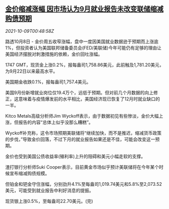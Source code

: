 <!--1633741263000-->
[金价缩减涨幅 因市场认为9月就业报告未改变联储缩减购债预期](https://cn.reuters.com/article/global-precious-metal-drv-1009-idCNKBS2GZ00H)
------

<div><i>2021-10-09T00:48:58Z</i></div><p>路透10月8日 - 金价周五收窄涨幅，盘中一度因美国就业数据逊于预期而上涨逾1%，但投资者认为美国联邦储备委员会(FED/美联储)今年可能仍有足够的理由让美国经济摆脱对刺激措施的依赖，金价回吐涨幅。</p><p>1747 GMT，现货金上涨0.2%，报每盎司1,758.86美元，此前触及1,781.20美元，为9月22日以来最高水平。</p><p>美国期金收跌0.1%，报每盎司1,757.4美元。</p><p>美国9月份新增就业岗位仅19.4万个，远低于预期。但对前几个月数据的向上修正，这意味着与疫情爆发前的水平相比，美国经济现已恢复了12月时就业缺口的一半。</p><p>Kitco Metals高级分析师Jim Wyckoff表示，由于数据初见有些惨淡，金价大幅上涨，但报告的内容“总体上似乎没那么糟糕”。</p><p>Wyckoff补充称，这令市场预期美联储将“继续加快，而不是推迟，缩减货币政策的步伐，”导致金价回落，不过下月的就业报告如果还是不佳，可能会改变这一预期。</p><p>金价也受到美国公债收益率(殖利率)上升的阻碍和美元小幅走软的支撑。</p><p>渣打银行分析师Suki Cooper表示，目前黄金市场似乎预计美联储将在今年某个时候宣布缩减购债规模。</p><p>但铂金和钯金守住涨幅，分别劲升4.1%至每盎司1,019.74美元和5.8%至2,073.52美元，可能受到就业报告中利好消息的提振。</p><p>现货银上涨0.5%，至每盎司22.70美元。(完)</p>
